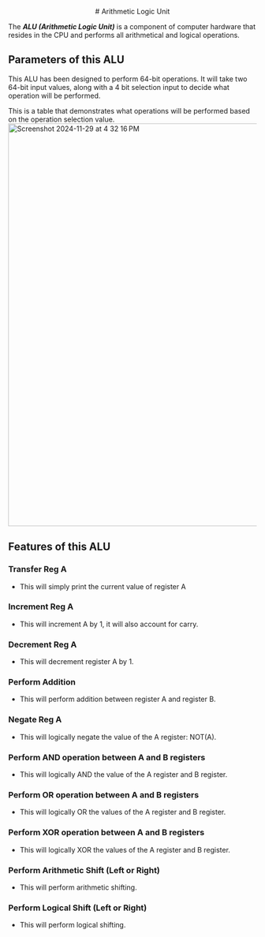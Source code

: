 <p style="text-align: center;">
# Arithmetic Logic Unit

The ***ALU (Arithmetic Logic Unit)*** is a component of computer hardware that resides in the CPU and performs all arithmetical and logical operations.

## Parameters of this ALU

This ALU has been designed to perform 64-bit operations. It will take two 64-bit input values, along with a 4 bit selection input to decide what operation will be performed.

This is a table that demonstrates what operations will be performed based on the operation selection value.
<img width="817" alt="Screenshot 2024-11-29 at 4 32 16 PM" src="https://github.com/user-attachments/assets/bf69bb24-cf81-4fb2-b5e9-34a3ef311b65">

## Features of this ALU

### Transfer Reg A

  - This will simply print the current value of register A

### Increment Reg A

  - This will increment A by 1, it will also account for carry.

### Decrement Reg A

  - This will decrement register A by 1.

### Perform Addition

  - This will perform addition between register A and register B. 

### Negate Reg A

  - This will logically negate the value of the A register: NOT(A).

### Perform AND operation between A and B registers

  - This will logically AND the value of the A register and B register.

### Perform OR operation between A and B registers

  - This will logically OR the values of the A register and B register.

### Perform XOR operation between A and B registers

  - This will logically XOR the values of the A register and B register.

### Perform Arithmetic Shift (Left or Right)

  - This will perform arithmetic shifting.

### Perform Logical Shift (Left or Right)

  - This will perform logical shifting.
</p>
